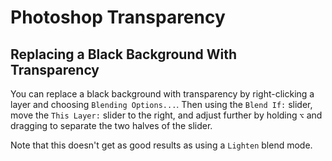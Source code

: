 # Photoshop Transparency

## Replacing a Black Background With Transparency

You can replace a black background with transparency by right-clicking a layer and choosing `Blending Options...`. Then using the `Blend If:` slider, move the `This Layer:` slider to the right, and adjust further by holding `⌥` and dragging to separate the two halves of the slider.

Note that this doesn't get as good results as using a `Lighten` blend mode.